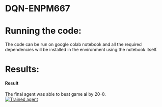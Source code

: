 # DQN-ENPM667

# Running the code:
The code can be run on google colab notebook and all the required dependencies will be installed in the environment using the notebook itself.

# Results:
#### Result
The final agent was able to beat game ai by 20-0.
<br>
[![Trained agent](https://github.com/sanchit2843/Reinforcementlearningprojects/blob/master/DQN/Results/mq2.jpg)](https://drive.google.com/file/d/1E9DUZyoEyJI7vYrsvb2X6oLE2dP_KFr8/view?usp=sharing)

